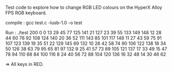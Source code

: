 Test code to explore how to change RGB LED colours on the HyperX Alloy FPS RGB keyboard.

compile : 
gcc test.c -lusb-1.0 -o test

Run :
./test 200 0 0 13 29 45 77 125 141 21 127 23 39 55 133 149 148 12 28 44 60 76 92 108 124 140 20 36 52 111 143 85 101 117 148 11 27 43 59 75 91 107 123 139 19 35 51 22 129 145 69 132 10 26 42 58 74 90 106 122 138 18 34 50 126 38 63 79 95 65 81 97 132 9 25 41 57 73 89 105 121 137 17 33 49 15 47 78 94 110 68 84 100 116 8 24 40 56 72 88 104 120 136 16 32 48 14 30 46 62

=> All keys in RED.
